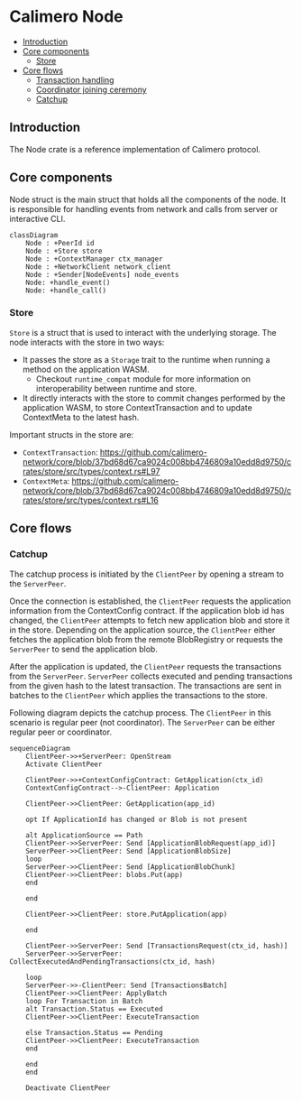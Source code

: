 # Calimero Node

- [Introduction](#introduction)
- [Core components](#core-components)
  - [Store](#store)
- [Core flows](#core-flows)
  - [Transaction handling](#transaction-handling)
  - [Coordinator joining ceremony](#coordinator-joining-ceremony)
  - [Catchup](#catchup)

## Introduction

The Node crate is a reference implementation of Calimero protocol.

## Core components

Node struct is the main struct that holds all the components of the node. It is
responsible for handling events from network and calls from server or
interactive CLI.

```mermaid
classDiagram
    Node : +PeerId id
    Node : +Store store
    Node : +ContextManager ctx_manager
    Node : +NetworkClient network_client
    Node : +Sender[NodeEvents] node_events
    Node: +handle_event()
    Node: +handle_call()
```

### Store

`Store` is a struct that is used to interact with the underlying storage. The
node interacts with the store in two ways:

- It passes the store as a `Storage` trait to the runtime when running a method
  on the application WASM.
  - Checkout `runtime_compat` module for more information on interoperability
    between runtime and store.
- It directly interacts with the store to commit changes performed by the
  application WASM, to store ContextTransaction and to update ContextMeta to the
  latest hash.

Important structs in the store are:

- `ContextTransaction`:
  https://github.com/calimero-network/core/blob/37bd68d67ca9024c008bb4746809a10edd8d9750/crates/store/src/types/context.rs#L97
- `ContextMeta`:
  https://github.com/calimero-network/core/blob/37bd68d67ca9024c008bb4746809a10edd8d9750/crates/store/src/types/context.rs#L16

## Core flows

### Catchup

The catchup process is initiated by the `ClientPeer` by opening a stream to the
`ServerPeer`.

Once the connection is established, the `ClientPeer` requests the application
information from the ContextConfig contract. If the application blob id has
changed, the `ClientPeer` attempts to fetch new application blob and store it in
the store. Depending on the application source, the `ClientPeer` either fetches
the application blob from the remote BlobRegistry or requests the `ServerPeer`
to send the application blob.

After the application is updated, the `ClientPeer` requests the transactions
from the `ServerPeer`. `ServerPeer` collects executed and pending transactions
from the given hash to the latest transaction. The transactions are sent in
batches to the `ClientPeer` which applies the transactions to the store.

Following diagram depicts the catchup process. The `ClientPeer` in this scenario
is regular peer (not coordinator). The `ServerPeer` can be either regular peer
or coordinator.

```mermaid
sequenceDiagram
    ClientPeer->>+ServerPeer: OpenStream
    Activate ClientPeer

    ClientPeer->>+ContextConfigContract: GetApplication(ctx_id)
    ContextConfigContract-->-ClientPeer: Application

    ClientPeer->>ClientPeer: GetApplication(app_id)

    opt If ApplicationId has changed or Blob is not present

    alt ApplicationSource == Path
    ClientPeer->>ServerPeer: Send [ApplicationBlobRequest(app_id)]
    ServerPeer->>ClientPeer: Send [ApplicationBlobSize]
    loop
    ServerPeer->>ClientPeer: Send [ApplicationBlobChunk]
    ClientPeer->>ClientPeer: blobs.Put(app)
    end

    end

    ClientPeer->>ClientPeer: store.PutApplication(app)

    end

    ClientPeer->>ServerPeer: Send [TransactionsRequest(ctx_id, hash)]
    ServerPeer->>ServerPeer: CollectExecutedAndPendingTransactions(ctx_id, hash)

    loop
    ServerPeer->>-ClientPeer: Send [TransactionsBatch]
    ClientPeer->>ClientPeer: ApplyBatch
    loop For Transaction in Batch
    alt Transaction.Status == Executed
    ClientPeer->>ClientPeer: ExecuteTransaction

    else Transaction.Status == Pending
    ClientPeer->>ClientPeer: ExecuteTransaction
    end

    end
    end

    Deactivate ClientPeer
```
